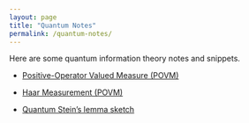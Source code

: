 ```yaml
---
layout: page
title: "Quantum Notes"
permalink: /quantum-notes/
---
```


Here are some quantum information theory notes and snippets. 

- <a href="{{ '/Quantum_Information_notes.pdf' | relative_url }}" target="_blank" rel="noopener">
  Positive-Operator Valued Measure (POVM)
</a>

- <a href="{{ '/Quantum_Information_notes Haar-Measurement.pdf' | relative_url }}" target="_blank" rel="noopener">
  Haar Measurement (POVM)
</a>

- [Quantum Stein’s lemma sketch](#)
